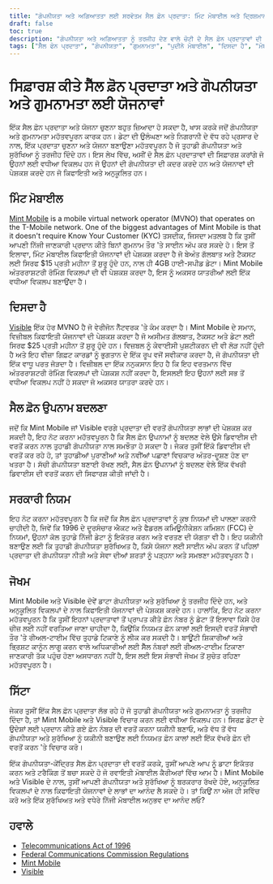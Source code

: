 ```yaml
---
title: "ਗੋਪਨੀਯਤਾ ਅਤੇ ਅਗਿਆਤਤਾ ਲਈ ਸਰਵੋਤਮ ਸੈਲ ਫ਼ੋਨ ਪ੍ਰਦਾਤਾ: ਮਿੰਟ ਮੋਬਾਈਲ ਅਤੇ ਦ੍ਰਿਸ਼ਮਾਨ"
draft: false
toc: true
description: "ਗੋਪਨੀਯਤਾ ਅਤੇ ਅਗਿਆਤਤਾ ਨੂੰ ਤਰਜੀਹ ਦੇਣ ਵਾਲੇ ਚੋਟੀ ਦੇ ਸੈਲ ਫ਼ੋਨ ਪ੍ਰਦਾਤਾਵਾਂ ਦੀ ਖੋਜ ਕਰੋ ਅਤੇ ਜਾਣੋ ਕਿ Mint Mobile ਅਤੇ Visible ਵਧੀਆ ਵਿਕਲਪ ਕਿਉਂ ਹਨ"
tags: ["ਸੈੱਲ ਫੋਨ ਪ੍ਰਦਾਤਾ", "ਗੋਪਨੀਯਤਾ", "ਗੁਮਨਾਮਤਾ", "ਪੁਦੀਨੇ ਮੋਬਾਈਲ", "ਦਿਸਦਾ ਹੈ", "ਮੋਬਾਈਲ ਵਰਚੁਅਲ ਨੈੱਟਵਰਕ ਆਪਰੇਟਰ", "KYC ਪੁਸ਼ਟੀਕਰਨ", "ਤੋਹਫ਼ੇ ਕਾਰਡ", "ਕਿਫਾਇਤੀ ਯੋਜਨਾਵਾਂ", "ਅਨੁਕੂਲਿਤ ਯੋਜਨਾਵਾਂ", "ਅੰਤਰਰਾਸ਼ਟਰੀ ਰੋਮਿੰਗ", "ਸੈਲ ਫ਼ੋਨ ਉਪਨਾਮਾਂ ਨੂੰ ਬਦਲਣਾ", "ਸਰਕਾਰੀ ਨਿਯਮ", "ਦੂਰਸੰਚਾਰ ਐਕਟ 1996", "FCC ਨਿਯਮ", "ਡਾਟਾ ਗੋਪਨੀਯਤਾ", "ਡਾਟਾ ਸੁਰੱਖਿਆ", "ਮੋਬਾਈਲ ਯੋਜਨਾਵਾਂ", "ਮੋਬਾਈਲ ਕੈਰੀਅਰ", "ਮੋਬਾਈਲ ਨੈੱਟਵਰਕ"]
---
```


# ਸਿਫ਼ਾਰਸ਼ ਕੀਤੇ ਸੈੱਲ ਫ਼ੋਨ ਪ੍ਰਦਾਤਾ ਅਤੇ ਗੋਪਨੀਯਤਾ ਅਤੇ ਗੁਮਨਾਮਤਾ ਲਈ ਯੋਜਨਾਵਾਂ

ਇੱਕ ਸੈਲ ਫ਼ੋਨ ਪ੍ਰਦਾਤਾ ਅਤੇ ਯੋਜਨਾ ਚੁਣਨਾ ਬਹੁਤ ਜ਼ਿਆਦਾ ਹੋ ਸਕਦਾ ਹੈ, ਖਾਸ ਕਰਕੇ ਜਦੋਂ ਗੋਪਨੀਯਤਾ ਅਤੇ ਗੁਮਨਾਮਤਾ ਮਹੱਤਵਪੂਰਨ ਕਾਰਕ ਹਨ। ਡੇਟਾ ਦੀ ਉਲੰਘਣਾ ਅਤੇ ਨਿਗਰਾਨੀ ਦੇ ਵੱਧ ਰਹੇ ਪ੍ਰਸਾਰ ਦੇ ਨਾਲ, ਇੱਕ ਪ੍ਰਦਾਤਾ ਚੁਣਨਾ ਅਤੇ ਯੋਜਨਾ ਬਣਾਉਣਾ ਮਹੱਤਵਪੂਰਨ ਹੈ ਜੋ ਤੁਹਾਡੀ ਗੋਪਨੀਯਤਾ ਅਤੇ ਸੁਰੱਖਿਆ ਨੂੰ ਤਰਜੀਹ ਦਿੰਦੇ ਹਨ। ਇਸ ਲੇਖ ਵਿੱਚ, ਅਸੀਂ ਦੋ ਸੈਲ ਫ਼ੋਨ ਪ੍ਰਦਾਤਾਵਾਂ ਦੀ ਸਿਫ਼ਾਰਸ਼ ਕਰਾਂਗੇ ਜੋ ਉਹਨਾਂ ਲਈ ਵਧੀਆ ਵਿਕਲਪ ਹਨ ਜੋ ਉਹਨਾਂ ਦੀ ਗੋਪਨੀਯਤਾ ਦੀ ਕਦਰ ਕਰਦੇ ਹਨ ਅਤੇ ਯੋਜਨਾਵਾਂ ਦੀ ਪੇਸ਼ਕਸ਼ ਕਰਦੇ ਹਨ ਜੋ ਕਿਫਾਇਤੀ ਅਤੇ ਅਨੁਕੂਲਿਤ ਹਨ।

## ਮਿੰਟ ਮੋਬਾਈਲ

[Mint Mobile](https://www.mintmobile.com/) is a mobile virtual network operator (MVNO) that operates on the T-Mobile network. One of the biggest advantages of Mint Mobile is that it doesn't require Know Your Customer (KYC) ਤਸਦੀਕ, ਜਿਸਦਾ ਮਤਲਬ ਹੈ ਕਿ ਤੁਸੀਂ ਆਪਣੀ ਨਿੱਜੀ ਜਾਣਕਾਰੀ ਪ੍ਰਦਾਨ ਕੀਤੇ ਬਿਨਾਂ ਗੁਮਨਾਮ ਤੌਰ 'ਤੇ ਸਾਈਨ ਅੱਪ ਕਰ ਸਕਦੇ ਹੋ। ਇਸ ਤੋਂ ਇਲਾਵਾ, ਮਿੰਟ ਮੋਬਾਈਲ ਕਿਫਾਇਤੀ ਯੋਜਨਾਵਾਂ ਦੀ ਪੇਸ਼ਕਸ਼ ਕਰਦਾ ਹੈ ਜੋ ਬੇਅੰਤ ਗੱਲਬਾਤ ਅਤੇ ਟੈਕਸਟ ਲਈ ਸਿਰਫ $15 ਪ੍ਰਤੀ ਮਹੀਨਾ ਤੋਂ ਸ਼ੁਰੂ ਹੁੰਦੇ ਹਨ, ਨਾਲ ਹੀ 4GB ਹਾਈ-ਸਪੀਡ ਡੇਟਾ। Mint Mobile ਅੰਤਰਰਾਸ਼ਟਰੀ ਰੋਮਿੰਗ ਵਿਕਲਪਾਂ ਦੀ ਵੀ ਪੇਸ਼ਕਸ਼ ਕਰਦਾ ਹੈ, ਇਸ ਨੂੰ ਅਕਸਰ ਯਾਤਰੀਆਂ ਲਈ ਇੱਕ ਵਧੀਆ ਵਿਕਲਪ ਬਣਾਉਂਦਾ ਹੈ।

## ਦਿਸਦਾ ਹੈ

[Visible](https://www.visible.com/) ਇੱਕ ਹੋਰ MVNO ਹੈ ਜੋ ਵੇਰੀਜੋਨ ਨੈੱਟਵਰਕ 'ਤੇ ਕੰਮ ਕਰਦਾ ਹੈ। Mint Mobile ਦੇ ਸਮਾਨ, ਵਿਜ਼ੀਬਲ ਕਿਫਾਇਤੀ ਯੋਜਨਾਵਾਂ ਦੀ ਪੇਸ਼ਕਸ਼ ਕਰਦਾ ਹੈ ਜੋ ਅਸੀਮਤ ਗੱਲਬਾਤ, ਟੈਕਸਟ ਅਤੇ ਡੇਟਾ ਲਈ ਸਿਰਫ $25 ਪ੍ਰਤੀ ਮਹੀਨਾ ਤੋਂ ਸ਼ੁਰੂ ਹੁੰਦੇ ਹਨ। ਵਿਜ਼ਬਲ ਨੂੰ ਕੇਵਾਈਸੀ ਪੁਸ਼ਟੀਕਰਨ ਦੀ ਵੀ ਲੋੜ ਨਹੀਂ ਹੁੰਦੀ ਹੈ ਅਤੇ ਇਹ ਵੀਜ਼ਾ ਗਿਫ਼ਟ ਕਾਰਡਾਂ ਨੂੰ ਭੁਗਤਾਨ ਦੇ ਇੱਕ ਰੂਪ ਵਜੋਂ ਸਵੀਕਾਰ ਕਰਦਾ ਹੈ, ਜੋ ਗੋਪਨੀਯਤਾ ਦੀ ਇੱਕ ਵਾਧੂ ਪਰਤ ਜੋੜਦਾ ਹੈ। ਵਿਜ਼ੀਬਲ ਦਾ ਇੱਕ ਨਨੁਕਸਾਨ ਇਹ ਹੈ ਕਿ ਇਹ ਵਰਤਮਾਨ ਵਿੱਚ ਅੰਤਰਰਾਸ਼ਟਰੀ ਰੋਮਿੰਗ ਵਿਕਲਪਾਂ ਦੀ ਪੇਸ਼ਕਸ਼ ਨਹੀਂ ਕਰਦਾ ਹੈ, ਇਸਲਈ ਇਹ ਉਹਨਾਂ ਲਈ ਸਭ ਤੋਂ ਵਧੀਆ ਵਿਕਲਪ ਨਹੀਂ ਹੋ ਸਕਦਾ ਜੋ ਅਕਸਰ ਯਾਤਰਾ ਕਰਦੇ ਹਨ।

## ਸੈਲ ਫ਼ੋਨ ਉਪਨਾਮ ਬਦਲਣਾ

ਜਦੋਂ ਕਿ Mint Mobile ਜਾਂ Visible ਵਰਗੇ ਪ੍ਰਦਾਤਾ ਦੀ ਵਰਤੋਂ ਗੋਪਨੀਯਤਾ ਲਾਭਾਂ ਦੀ ਪੇਸ਼ਕਸ਼ ਕਰ ਸਕਦੀ ਹੈ, ਇਹ ਨੋਟ ਕਰਨਾ ਮਹੱਤਵਪੂਰਨ ਹੈ ਕਿ ਸੈਲ ਫ਼ੋਨ ਉਪਨਾਮਾਂ ਨੂੰ ਬਦਲਣ ਵੇਲੇ ਉਸੇ ਡਿਵਾਈਸ ਦੀ ਵਰਤੋਂ ਕਰਨ ਨਾਲ ਤੁਹਾਡੀ ਗੋਪਨੀਯਤਾ ਨਾਲ ਸਮਝੌਤਾ ਹੋ ਸਕਦਾ ਹੈ। ਜੇਕਰ ਤੁਸੀਂ ਇੱਕੋ ਡਿਵਾਈਸ ਦੀ ਵਰਤੋਂ ਕਰ ਰਹੇ ਹੋ, ਤਾਂ ਤੁਹਾਡੀਆਂ ਪੁਰਾਣੀਆਂ ਅਤੇ ਨਵੀਂਆਂ ਪਛਾਣਾਂ ਵਿਚਕਾਰ ਅੰਤਰ-ਦੂਸ਼ਣ ਹੋਣ ਦਾ ਖਤਰਾ ਹੈ। ਸੱਚੀ ਗੋਪਨੀਯਤਾ ਬਣਾਈ ਰੱਖਣ ਲਈ, ਸੈਲ ਫ਼ੋਨ ਉਪਨਾਮਾਂ ਨੂੰ ਬਦਲਣ ਵੇਲੇ ਇੱਕ ਵੱਖਰੀ ਡਿਵਾਈਸ ਦੀ ਵਰਤੋਂ ਕਰਨ ਦੀ ਸਿਫਾਰਸ਼ ਕੀਤੀ ਜਾਂਦੀ ਹੈ।

## ਸਰਕਾਰੀ ਨਿਯਮ

ਇਹ ਨੋਟ ਕਰਨਾ ਮਹੱਤਵਪੂਰਨ ਹੈ ਕਿ ਜਦੋਂ ਕਿ ਸੈਲ ਫ਼ੋਨ ਪ੍ਰਦਾਤਾਵਾਂ ਨੂੰ ਕੁਝ ਨਿਯਮਾਂ ਦੀ ਪਾਲਣਾ ਕਰਨੀ ਚਾਹੀਦੀ ਹੈ, ਜਿਵੇਂ ਕਿ 1996 ਦੇ ਦੂਰਸੰਚਾਰ ਐਕਟ ਅਤੇ ਫੈਡਰਲ ਕਮਿਊਨੀਕੇਸ਼ਨ ਕਮਿਸ਼ਨ (FCC) ਦੇ ਨਿਯਮਾਂ, ਉਹਨਾਂ ਕੋਲ ਤੁਹਾਡੇ ਨਿੱਜੀ ਡੇਟਾ ਨੂੰ ਇਕੱਤਰ ਕਰਨ ਅਤੇ ਵਰਤਣ ਦੀ ਯੋਗਤਾ ਵੀ ਹੈ। ਇਹ ਯਕੀਨੀ ਬਣਾਉਣ ਲਈ ਕਿ ਤੁਹਾਡੀ ਗੋਪਨੀਯਤਾ ਸੁਰੱਖਿਅਤ ਹੈ, ਕਿਸੇ ਯੋਜਨਾ ਲਈ ਸਾਈਨ ਅੱਪ ਕਰਨ ਤੋਂ ਪਹਿਲਾਂ ਪ੍ਰਦਾਤਾ ਦੀ ਗੋਪਨੀਯਤਾ ਨੀਤੀ ਅਤੇ ਸੇਵਾ ਦੀਆਂ ਸ਼ਰਤਾਂ ਨੂੰ ਪੜ੍ਹਨਾ ਅਤੇ ਸਮਝਣਾ ਮਹੱਤਵਪੂਰਨ ਹੈ।

## ਜੋਖਮ

Mint Mobile ਅਤੇ Visible ਦੋਵੇਂ ਡਾਟਾ ਗੋਪਨੀਯਤਾ ਅਤੇ ਸੁਰੱਖਿਆ ਨੂੰ ਤਰਜੀਹ ਦਿੰਦੇ ਹਨ, ਅਤੇ ਅਨੁਕੂਲਿਤ ਵਿਕਲਪਾਂ ਦੇ ਨਾਲ ਕਿਫਾਇਤੀ ਯੋਜਨਾਵਾਂ ਦੀ ਪੇਸ਼ਕਸ਼ ਕਰਦੇ ਹਨ। ਹਾਲਾਂਕਿ, ਇਹ ਨੋਟ ਕਰਨਾ ਮਹੱਤਵਪੂਰਨ ਹੈ ਕਿ ਤੁਸੀਂ ਇਹਨਾਂ ਪ੍ਰਦਾਤਾਵਾਂ ਤੋਂ ਪ੍ਰਾਪਤ ਕੀਤੇ ਫ਼ੋਨ ਨੰਬਰ ਨੂੰ ਡੇਟਾ ਤੋਂ ਇਲਾਵਾ ਕਿਸੇ ਹੋਰ ਚੀਜ਼ ਲਈ ਨਹੀਂ ਵਰਤਿਆ ਜਾਣਾ ਚਾਹੀਦਾ ਹੈ, ਕਿਉਂਕਿ ਨਿਯਮਤ ਫ਼ੋਨ ਕਾਲਾਂ ਲਈ ਇਸਦੀ ਵਰਤੋਂ ਸੰਭਾਵੀ ਤੌਰ 'ਤੇ ਰੀਅਲ-ਟਾਈਮ ਵਿੱਚ ਤੁਹਾਡੇ ਟਿਕਾਣੇ ਨੂੰ ਲੀਕ ਕਰ ਸਕਦੀ ਹੈ। ਬਾਊਂਟੀ ਸ਼ਿਕਾਰੀਆਂ ਅਤੇ ਭ੍ਰਿਸ਼ਟ ਕਾਨੂੰਨ ਲਾਗੂ ਕਰਨ ਵਾਲੇ ਅਧਿਕਾਰੀਆਂ ਲਈ ਸੈੱਲ ਨੰਬਰਾਂ ਲਈ ਰੀਅਲ-ਟਾਈਮ ਟਿਕਾਣਾ ਜਾਣਕਾਰੀ ਤੱਕ ਪਹੁੰਚ ਹੋਣਾ ਅਸਧਾਰਨ ਨਹੀਂ ਹੈ, ਇਸ ਲਈ ਇਸ ਸੰਭਾਵੀ ਜੋਖਮ ਤੋਂ ਸੁਚੇਤ ਰਹਿਣਾ ਮਹੱਤਵਪੂਰਨ ਹੈ।

## ਸਿੱਟਾ

ਜੇਕਰ ਤੁਸੀਂ ਇੱਕ ਸੈਲ ਫ਼ੋਨ ਪ੍ਰਦਾਤਾ ਲੱਭ ਰਹੇ ਹੋ ਜੋ ਤੁਹਾਡੀ ਗੋਪਨੀਯਤਾ ਅਤੇ ਗੁਮਨਾਮਤਾ ਨੂੰ ਤਰਜੀਹ ਦਿੰਦਾ ਹੈ, ਤਾਂ Mint Mobile ਅਤੇ Visible ਵਿਚਾਰ ਕਰਨ ਲਈ ਵਧੀਆ ਵਿਕਲਪ ਹਨ। ਸਿਰਫ਼ ਡੇਟਾ ਦੇ ਉਦੇਸ਼ਾਂ ਲਈ ਪ੍ਰਦਾਨ ਕੀਤੇ ਗਏ ਫ਼ੋਨ ਨੰਬਰ ਦੀ ਵਰਤੋਂ ਕਰਨਾ ਯਕੀਨੀ ਬਣਾਓ, ਅਤੇ ਵੱਧ ਤੋਂ ਵੱਧ ਗੋਪਨੀਯਤਾ ਅਤੇ ਸੁਰੱਖਿਆ ਨੂੰ ਯਕੀਨੀ ਬਣਾਉਣ ਲਈ ਨਿਯਮਤ ਫ਼ੋਨ ਕਾਲਾਂ ਲਈ ਇੱਕ ਵੱਖਰੇ ਫ਼ੋਨ ਦੀ ਵਰਤੋਂ ਕਰਨ 'ਤੇ ਵਿਚਾਰ ਕਰੋ।

ਇੱਕ ਗੋਪਨੀਯਤਾ-ਕੇਂਦ੍ਰਿਤ ਸੈਲ ਫ਼ੋਨ ਪ੍ਰਦਾਤਾ ਦੀ ਵਰਤੋਂ ਕਰਕੇ, ਤੁਸੀਂ ਆਪਣੇ ਆਪ ਨੂੰ ਡਾਟਾ ਇਕੱਤਰ ਕਰਨ ਅਤੇ ਟਰੈਕਿੰਗ ਤੋਂ ਬਚਾ ਸਕਦੇ ਹੋ ਜੋ ਰਵਾਇਤੀ ਮੋਬਾਈਲ ਕੈਰੀਅਰਾਂ ਵਿੱਚ ਆਮ ਹੈ। Mint Mobile ਅਤੇ Visible ਦੇ ਨਾਲ, ਤੁਸੀਂ ਆਪਣੀ ਗੋਪਨੀਯਤਾ ਅਤੇ ਸੁਰੱਖਿਆ ਨੂੰ ਬਰਕਰਾਰ ਰੱਖਦੇ ਹੋਏ, ਅਨੁਕੂਲਿਤ ਵਿਕਲਪਾਂ ਦੇ ਨਾਲ ਕਿਫਾਇਤੀ ਯੋਜਨਾਵਾਂ ਦੇ ਲਾਭਾਂ ਦਾ ਆਨੰਦ ਲੈ ਸਕਦੇ ਹੋ। ਤਾਂ ਕਿਉਂ ਨਾ ਅੱਜ ਹੀ ਸਵਿੱਚ ਕਰੋ ਅਤੇ ਇੱਕ ਸੁਰੱਖਿਅਤ ਅਤੇ ਵਧੇਰੇ ਨਿੱਜੀ ਮੋਬਾਈਲ ਅਨੁਭਵ ਦਾ ਆਨੰਦ ਲਓ?

## ਹਵਾਲੇ

- [Telecommunications Act of 1996](https://www.congress.gov/104/plaws/publ104/PLAW-104publ104.pdf)
- [Federal Communications Commission Regulations](https://www.fcc.gov/general/telecommunications-act-1996)
- [Mint Mobile](https://www.mintmobile.com/)
- [Visible](https://www.visible.com/)